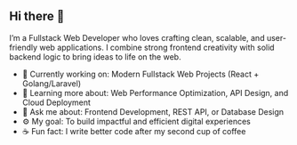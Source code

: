 ## Hi there 👋
I’m a Fullstack Web Developer who loves crafting clean, scalable, and user-friendly web applications. I combine strong frontend creativity with solid backend logic to bring ideas to life on the web.
<!--
**devanadindraa/devanadindraa** is a ✨ _special_ ✨ repository because its `README.md` (this file) appears on your GitHub profile.

Here are some ideas to get you started:

- 🔭 I’m currently working on ...
- 🌱 I’m currently learning ...
- 👯 I’m looking to collaborate on ...
- 🤔 I’m looking for help with ...
- 💬 Ask me about ...
- 📫 How to reach me: ...
- 😄 Pronouns: ...
- ⚡ Fun fact: ...
-->

- 🔭 Currently working on: Modern Fullstack Web Projects (React + Golang/Laravel)
- 🌱 Learning more about: Web Performance Optimization, API Design, and Cloud Deployment
- 💬 Ask me about: Frontend Development, REST API, or Database Design
- ⚙️ My goal: To build impactful and efficient digital experiences
- ☕ Fun fact: I write better code after my second cup of coffee
